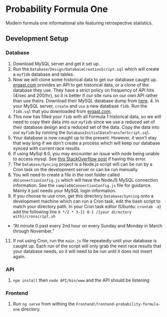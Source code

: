 # Probability Formula One
Modern formula one informational site featuring retrospective statistics.

## Development Setup
### Database
1. Download MySQL server and get it set up.
2. Run the `Database/Design/DatabaseCreationScript.sql` which will create a `myf1db` database and tables.
3. Now we will clone some historical data to get our database caught up. [ergast.com](http://ergast.com/mrd/) provides an API to get historical data, or a clone of the database they use. They have a strict policy on frequency of API hits (4/sec and 200/hr), so it is better if our site runs on our own API rather than use theirs. Download their MySQL database dump from [here](http://ergast.com/mrd/db/). 4. In your MySQL server, `create` and `use` a new database `f1db`. Run the `f1db.sql` that you downloaded from [ergast.com](http://ergast.com/mrd/db/).
5. This now has filled your `f1db` with all Formula 1 historical data, so we will need to copy their data into our `myf1db` since we use a reduced set of their database design and a reduced set of the data. Copy the data into our `myf1db` by running the `DatabaseInitialDataTransferScript.sql`.
6. Your database is now caught up to the present. However, it won't stay that way long if we don't create a process which will keep our database synced with current race results.
7. If using MySql 8.0, you may encounter an issue with node being unable to access mysql. See [this StackOverflow post](https://stackoverflow.com/questions/50093144/mysql-8-0-client-does-not-support-authentication-protocol-requested-by-server) if having this error. 
8. The `Database/Syncing` project is a Node.js script will can be run by a Cron task on the development server or can be run manually.
9. You will need to create a file in the root folder called `dbConnectionConfig.js` which will have the NodeJS MySQL connection information. See the `sampleDbConnectionConfig.js` file for guidance. Mainly it just needs your MySQL login information.
10. If you choose to use cron, get this directory `Database/Syncing` onto a development machine which can run a Cron task, edit the bash script to match your directory path. In your Cron task editor (Ubuntu: `crontab -e`) add the following line `0 */2 * 3-11 0-1 /{your directory with}/cronscript.sh`
 - “At minute 0 past every 2nd hour on every Sunday and Monday in March through November.”
11. If not using Cron, run the `main.js` file repeatedly until your database is caught up. Each run of the script will only grab the next race results that your database needs, so it will need to be run until it does not insert again.

### API
1. `npm install` then `node API/bin/www` and the API should be listening

### Frontend
1. Run `ng serve` from withing the `Frontend\frontend-probability-formula-one` directory.
